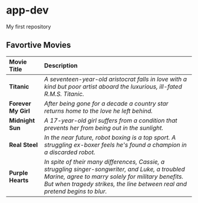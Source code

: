 # app-dev
My first repository
## Favortive Movies

| Movie Title | Description |
| :----------- | :----------- |
| **Titanic** | *A seventeen-year-old aristocrat falls in love with a kind but poor artist aboard the luxurious, ill-fated R.M.S. Titanic.* |
| **Forever My Girl** |  *After being gone for a decade a country star returns home to the love he left behind.* |
| **Midnight Sun** | *A 17-year-old girl suffers from a condition that prevents her from being out in the sunlight.*|
| **Real Steel**  | *In the near future, robot boxing is a top sport. A struggling ex-boxer feels he's found a champion in a discarded robot.* |
| **Purple Hearts** |*In spite of their many differences, Cassie, a struggling singer-songwriter, and Luke, a troubled Marine, agree to marry solely for military benefits. But when tragedy strikes, the line between real and pretend begins to blur.*|
